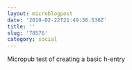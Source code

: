 ```yaml
---
layout: microblogpost
date: '2019-02-22T21:49:36.536Z'
title: ''
slug: '78576'
category: social
---
```

Micropub test of creating a basic h-entry
